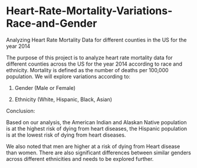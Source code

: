 # Heart-Rate-Mortality-Variations-Race-and-Gender
Analyzing Heart Rate Mortality Data for different counties in the US for the year 2014

The purpose of this project is to analyze heart rate mortality data for different counties across the US for the year 2014 according to race and ethnicity. 
Mortality is defined as the number of deaths per 100,000 population. We will explore variations according to:

1. Gender (Male or Female)

2. Ethnicity (White, Hispanic, Black, Asian)

Conclusion:

Based on our analysis, the American Indian and Alaskan Native population is at the highest risk of dying from heart diseases, the Hispanic population is at the lowest risk of dying from heart diseases.

We also noted that men are higher at a risk of dying from Heart disease than women. There are also significant differences between similar genders across different ethnicities and needs to be explored further.
